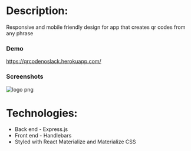 # Description:
Responsive and mobile friendly design for app that creates qr codes from any phrase

### Demo ###
https://qrcodenoslack.herokuapp.com/

### Screenshots ###

![logo png](https://i.pinimg.com/originals/ad/95/f9/ad95f917141ee0787770615914b7d3b6.gif)


# Technologies:
- Back end - Express.js
- Front end - Handlebars
- Styled with React Materialize and Materialize CSS
